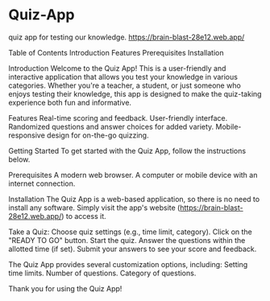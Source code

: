 # Quiz-App
quiz app for testing our knowledge.
https://brain-blast-28e12.web.app/

Table of Contents
Introduction
Features
Prerequisites
Installation


Introduction
Welcome to the Quiz App! This is a user-friendly and interactive application that allows you test your knowledge in various categories. Whether you're a teacher, a student, or just someone who enjoys testing their knowledge, this app is designed to make the quiz-taking experience both fun and informative.


Features
Real-time scoring and feedback.
User-friendly interface.
Randomized questions and answer choices for added variety.
Mobile-responsive design for on-the-go quizzing.


Getting Started
To get started with the Quiz App, follow the instructions below.

Prerequisites
A modern web browser.
A computer or mobile device with an internet connection.

Installation
The Quiz App is a web-based application, so there is no need to install any software. Simply visit the app's website (https://brain-blast-28e12.web.app/) to access it.


Take a Quiz:
Choose quiz settings (e.g., time limit, category).
Click on the "READY TO GO" button.
Start the quiz.
Answer the questions within the allotted time (if set).
Submit your answers to see your score and feedback.

The Quiz App provides several customization options, including:
Setting time limits.
Number of questions.
Category of questions.

Thank you for using the Quiz App!
